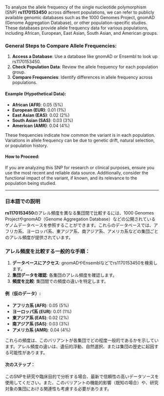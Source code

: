 To analyze the allele frequency of the single nucleotide polymorphism (SNP) **rs1170153450** across different populations, we can refer to publicly available genomic databases such as the 1000 Genomes Project, gnomAD (Genome Aggregation Database), or other population-specific studies. These databases provide allele frequency data for various populations, including African, European, East Asian, South Asian, and American groups.

### General Steps to Compare Allele Frequencies:
1. **Access a Database**: Use a database like gnomAD or Ensembl to look up rs1170153450.
2. **Check Population Data**: Review the allele frequency for each population group.
3. **Compare Frequencies**: Identify differences in allele frequency across populations.

#### Example (Hypothetical Data):
- **African (AFR)**: 0.05 (5%)
- **European (EUR)**: 0.01 (1%)
- **East Asian (EAS)**: 0.02 (2%)
- **South Asian (SAS)**: 0.03 (3%)
- **American (AMR)**: 0.04 (4%)

These frequencies indicate how common the variant is in each population. Variations in allele frequency can be due to genetic drift, natural selection, or population history.

#### How to Proceed:
If you are analyzing this SNP for research or clinical purposes, ensure you use the most recent and reliable data source. Additionally, consider the functional impact of the variant, if known, and its relevance to the population being studied.

---

### 日本語での説明
**rs1170153450**のアレル頻度を異なる集団間で比較するには、1000 Genomes ProjectやgnomAD（Genome Aggregation Database）などの公開されているゲノムデータベースを参照することができます。これらのデータベースでは、アフリカ系、ヨーロッパ系、東アジア系、南アジア系、アメリカ系などの集団ごとのアレル頻度が提供されています。

### アレル頻度を比較する一般的な手順：
1. **データベースにアクセス**: gnomADやEnsemblなどでrs1170153450を検索します。
2. **集団データを確認**: 各集団のアレル頻度を確認します。
3. **頻度を比較**: 集団間での頻度の違いを特定します。

#### 例（仮のデータ）:
- **アフリカ系 (AFR)**: 0.05 (5%)
- **ヨーロッパ系 (EUR)**: 0.01 (1%)
- **東アジア系 (EAS)**: 0.02 (2%)
- **南アジア系 (SAS)**: 0.03 (3%)
- **アメリカ系 (AMR)**: 0.04 (4%)

これらの頻度は、このバリアントが各集団でどの程度一般的であるかを示しています。アレル頻度の違いは、遺伝的浮動、自然選択、または集団の歴史に起因する可能性があります。

#### 次のステップ：
このSNPを研究や臨床目的で分析する場合、最新で信頼性の高いデータソースを使用してください。また、このバリアントの機能的影響（既知の場合）や、研究対象の集団における関連性も考慮する必要があります。

